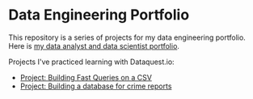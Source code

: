 # Data Engineering Portfolio
This repository is a series of projects for my data engineering portfolio. Here is [my data analyst and data scientist portfolio](https://github.com/creativesarjun/data-analyst-and-data-scientist-portfolio).


Projects I've practiced learning with Dataquest.io:
* [Project: Building Fast Queries on a CSV](https://github.com/creativesarjun/data-engineering-portfolio/blob/main/project-1-building-fast-queries-on-a-csv.ipynb)
* [Project: Building a database for crime reports](https://github.com/creativesarjun/data-engineering-portfolio/blob/main/project-2-building-a-database-for-crime-reports.ipynb)
